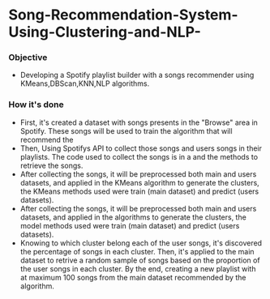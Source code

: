 # Song-Recommendation-System-Using-Clustering-and-NLP-
### Objective

- Developing a Spotify playlist builder with a songs recommender using KMeans,DBScan,KNN,NLP algorithms.

### How it's done

- First, it's created a dataset with songs presents in the "Browse" area in Spotify. These songs will be used to train the algorithm that will recommend the
- Then, Using Spotifys API to collect those songs and users songs in their playlists. The code used to collect the songs is in a  and the methods to retrieve the songs.
- After collecting the songs, it will be preprocessed both main and users datasets, and applied in the KMeans algorithm to generate the clusters, the KMeans methods used were train (main dataset) and predict (users datasets).
- After collecting the songs, it will be preprocessed both main and users datasets, and applied in the algorithms to generate the clusters, the model methods used were train (main dataset) and predict (users datasets).
- Knowing to which cluster belong each of the user songs, it's discovered the percentage of songs in each cluster. Then, it's applied to the main dataset to retrive a random sample of songs based on the proportion of the user songs in each cluster. By the end, creating a new playlist with at maximum 100 songs from the main dataset recommended by the algorithm.

